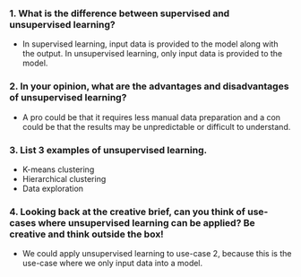 ### 1. What is the difference between supervised and unsupervised learning?
- In supervised learning, input data is provided to the model along with the output. In unsupervised learning, only input data is provided to the model.

### 2. In your opinion, what are the advantages and disadvantages of unsupervised learning?
- A pro could be that it requires less manual data preparation and a con could be that the results may be unpredictable or difficult to understand.

### 3. List 3 examples of unsupervised learning.
- K-means clustering
- Hierarchical clustering
- Data exploration

### 4. Looking back at the creative brief, can you think of use-cases where unsupervised learning can be applied? Be creative and think outside the box!
- We could apply unsupervised learning to use-case 2, because this is the use-case where we only input data into a model.